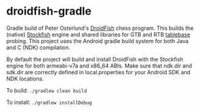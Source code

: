 droidfish-gradle
================

Gradle build of Peter Osterlund's [DroidFish](http://web.comhem.se/petero2home/droidfish/) chess program.  This builds the 
(native) [Stockfish](http://stockfishchess.org/) engine and shared libraries for GTB and RTB [tablebase](http://en.wikipedia.org/wiki/Endgame_tablebase) probing. This project
uses the Android gradle build system for both Java and C (NDK) compilation.

By default the project will build and install DroidFish with the Stockfish engine for both armeabi-v7a and x86_64 ABIs.
Make sure that ndk.dir and sdk.dir are correctly defined in local.properties for your Android SDK and NDK locations.

To build: `./gradlew clean build`

To install: `./gradlew installDebug`
